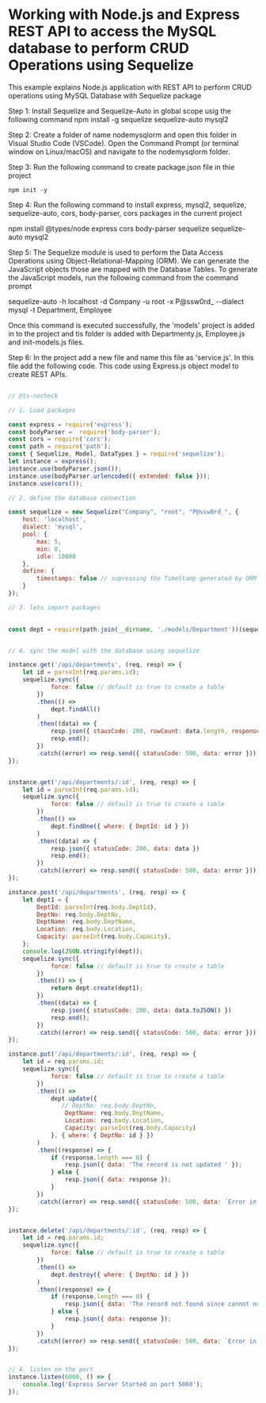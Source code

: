 # Working with Node.js and Express REST API to access the MySQL database to perform CRUD Operations using Sequelize

This example explains Node.js application with REST API to perform CRUD operations using MySQL Database with Sequelize package

Step 1: Install Sequelize and Sequelize-Auto in global scope usig the following command
    npm install -g sequelize sequelize-auto mysql2

Step 2: Create a folder of name nodemysqlorm and open this folder in Visual Studio Code (VSCode). Open the Command Prompt (or terminal window on Linux/macOS) and navigate to the nodemysqlorm folder.

Step 3: Run the following command to create package.json file in thie project

    npm init -y

Step 4: Run the following command to install express, mysql2, sequelize, sequelize-auto, cors, body-parser, cors packages in the current project

npm install @types/node express cors body-parser sequelize sequelize-auto mysql2

Step 5: The Sequelize module is used to perform the Data Access Operations using Object-Relational-Mapping (ORM). We can generate the JavaScript objects those are mapped  with the Database Tables. To generate the JavaScript models, run the following command from the command prompt

sequelize-auto -h localhost -d Company -u root -x P@ssw0rd_ --dialect mysql -t Department, Employee

Once this command is executed successfully, the 'models' project is added in to the project and tis folder is added with Departmenty.js, Employee.js and init-models.js files. 

Step 6: In the project add a new file and name this file as 'service.js'. In this file add the following code. This code using Express.js object model to create REST APIs.

````javascript

// @ts-nocheck

// 1. Load packages 

const express = require('express');
const bodyParser =  require('body-parser');
const cors = require('cors');
const path = require('path');
const { Sequelize, Model, DataTypes } = require('sequelize');
let instance = express();
instance.use(bodyParser.json());
instance.use(bodyParser.urlencoded({ extended: false }));
instance.use(cors());

// 2. define the database connection

const sequelize = new Sequelize("Company", "root", "P@ssw0rd_", {
    host: 'localhost',
    dialect: 'mysql',
    pool: {
        max: 5,
        min: 0,
        idle: 10000
    },
    define: {
        timestamps: false // supressing the TimeStamp generated by ORM
    }
});

// 3. lets import packages

 
const dept = require(path.join(__dirname, './models/Department'))(sequelize, Sequelize.DataTypes);


// 4. sync the model with the database using sequelize

instance.get('/api/departments', (req, resp) => {
    let id = parseInt(req.params.id);
    sequelize.sync({
            force: false // default is true to create a table
        })
        .then(() =>
            dept.findAll()
        )
        .then((data) => {
            resp.json({ stausCode: 200, rowCount: data.length, response: data });
            resp.end();
        })
        .catch((error) => resp.send({ statusCode: 500, data: error }));
});


instance.get('/api/departments/:id', (req, resp) => {
    let id = parseInt(req.params.id);
    sequelize.sync({
            force: false // default is true to create a table
        })
        .then(() =>
            dept.findOne({ where: { DeptId: id } })
        )
        .then((data) => {
            resp.json({ statusCode: 200, data: data })
            resp.end();
        })
        .catch((error) => resp.send({ statusCode: 500, data: error }));
});

instance.post('/api/departments', (req, resp) => {
    let dept1 = {
        DeptId: parseInt(req.body.DeptId),
        DeptNo: req.body.DeptNo,
        DeptName: req.body.DeptName,
        Location: req.body.Location,
        Capacity: parseInt(req.body.Capacity),
    };
    console.log(JSON.stringify(dept));
    sequelize.sync({
            force: false // default is true to create a table
        })
        .then(() => {
            return dept.create(dept1);
        })
        .then((data) => {
            resp.json({ statusCode: 200, data: data.toJSON() })
            resp.end();
        })
        .catch((error) => resp.send({ statusCode: 500, data: error }));
});

instance.put('/api/departments/:id', (req, resp) => {
    let id = req.params.id;
    sequelize.sync({
            force: false // default is true to create a table
        })
        .then(() =>
            dept.update({
               // DeptNo: req.body.DeptNo,
                DeptName: req.body.DeptName,
                Location: req.body.Location,
                Capacity: parseInt(req.body.Capacity)
            }, { where: { DeptNo: id } })
        )
        .then((response) => {
            if (response.length === 0) {
                resp.json({ data: 'The record is not updated ' });
            } else {
                resp.json({ data: response });
            }
        })
        .catch((error) => resp.send({ statusCode: 500, data: `Error in Update ${error}` }));
});


instance.delete('/api/departments/:id', (req, resp) => {
    let id = req.params.id;
    sequelize.sync({
            force: false // default is true to create a table
        })
        .then(() =>
            dept.destroy({ where: { DeptNo: id } })
        )
        .then((response) => {
            if (response.length === 0) {
                resp.json({ data: 'The record not found since cannot not be deleted ' });
            } else {
                resp.json({ data: response });
            }
        })
        .catch((error) => resp.send({ statusCode: 500, data: `Error in Delete ${error}` }));
});


// 4. listen on the port
instance.listen(6060, () => {
    console.log('Express Server Started on port 5060');
});
````